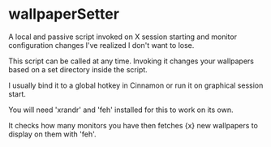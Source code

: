 # wallpaperSetter
A local and passive script invoked on X session starting and monitor configuration changes I've realized I don't want to lose.

This script can be called at any time. Invoking it changes your wallpapers based on a set directory inside the script.

I usually bind it to a global hotkey in Cinnamon or run it on graphical session start.

You will need 'xrandr' and 'feh' installed for this to work on its own.

It checks how many monitors you have then fetches {x} new wallpapers to display on them with 'feh'.
